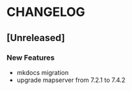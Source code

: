 # CHANGELOG


## [Unreleased]

### New Features
- mkdocs migration
- upgrade mapserver from 7.2.1 to 7.4.2






